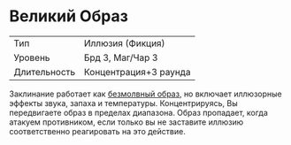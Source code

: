 
# Великий Образ

| | |
|---|---|
|Тип|Иллюзия (Фикция)|
|Уровень| Брд 3, Маг/Чар 3|
|Длительность| Концентрация+3 раунда|

Заклинание работает как [безмолвный образ](молчаливый-образ.md), но включает иллюзорные эффекты звука, запаха и температуры. Концентрируясь, Вы передвигаете образ в пределах диапазона. Образ пропадает, когда атакуем противником, если только вы не заставите иллюзию соответственно реагировать на это действие.